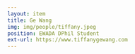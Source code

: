 ```yaml
---
layout: item
title: Ge Wang
img: img/people/tiffany.jpeg
position: EWADA DPhil Student
ext-url: https://www.tiffanygewang.com
---
```



